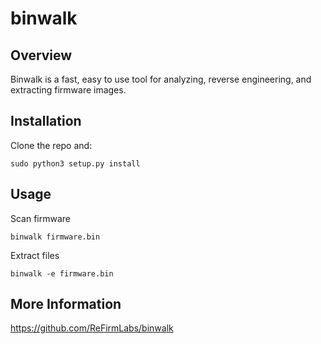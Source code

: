# binwalk

## Overview

Binwalk is a fast, easy to use tool for analyzing, reverse engineering, and extracting firmware images.

## Installation

Clone the repo and:

    sudo python3 setup.py install


## Usage

Scan firmware

    binwalk firmware.bin

Extract files

    binwalk -e firmware.bin

## More Information

https://github.com/ReFirmLabs/binwalk